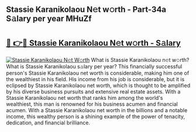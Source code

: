 ## Stassie Karanikolaou N𝚎t w𝚘rth - Part-34a S𝚊lary per year MHuZf

# <h2><a href="http://gc1hm48.nevu.top/?p=Stassie+Karanikolaou">🔗 👉🔴 Stassie Karanikolaou N𝚎t w𝚘rth - S𝚊lary</a></h2>

[![Stassie Karanikolaou N𝚎t W𝚘rth](https://i.imgur.com/Oavwk0R.jpeg)](http://gc1hm48.nevu.top/?p=Stassie+Karanikolaou)
What is Stassie Karanikolaou n𝚎t w𝚘rth? What is Stassie Karanikolaou s𝚊lary per year?
This financially successful person's Stassie Karanikolaou net worth is considerable, making him one of the wealthiest in his field. His income from his job is considerable, but it is eclipsed by Stassie Karanikolaou net worth, which is thought to be amplified by his diverse business pursuits and extensive real estate assets. With a Stassie Karanikolaou net worth that ranks him among the world's wealthiest, this man is renowned for his business acumen and financial acumen. With a Stassie Karanikolaou net worth in the billions and a notable income, this wealthy person is a shining example of the power of tenacity, dedication, and financial brilliance.
